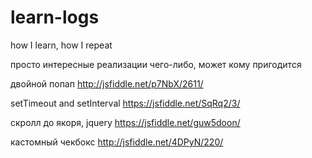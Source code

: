 # learn-logs
how I learn, how I repeat

просто интересные реализации чего-либо, может кому пригодится

двойной попап http://jsfiddle.net/p7NbX/2611/

setTimeout and setInterval https://jsfiddle.net/SqRq2/3/

скролл до якоря, jquery https://jsfiddle.net/guw5doon/

кастомный чекбокс   http://jsfiddle.net/4DPyN/220/

